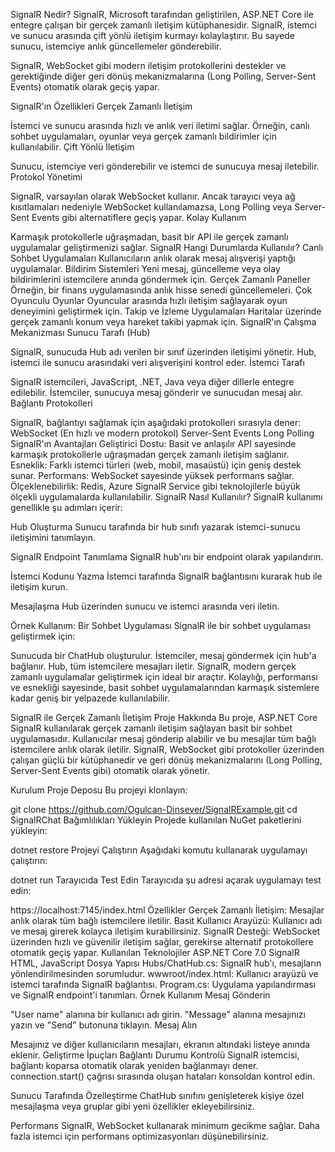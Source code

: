 SignalR Nedir?
SignalR, Microsoft tarafından geliştirilen, ASP.NET Core ile entegre çalışan bir gerçek zamanlı iletişim kütüphanesidir. SignalR, istemci ve sunucu arasında çift yönlü iletişim kurmayı kolaylaştırır. Bu sayede sunucu, istemciye anlık güncellemeler gönderebilir.

SignalR, WebSocket gibi modern iletişim protokollerini destekler ve gerektiğinde diğer geri dönüş mekanizmalarına (Long Polling, Server-Sent Events) otomatik olarak geçiş yapar.

SignalR'ın Özellikleri
Gerçek Zamanlı İletişim

İstemci ve sunucu arasında hızlı ve anlık veri iletimi sağlar.
Örneğin, canlı sohbet uygulamaları, oyunlar veya gerçek zamanlı bildirimler için kullanılabilir.
Çift Yönlü İletişim

Sunucu, istemciye veri gönderebilir ve istemci de sunucuya mesaj iletebilir.
Protokol Yönetimi

SignalR, varsayılan olarak WebSocket kullanır. Ancak tarayıcı veya ağ kısıtlamaları nedeniyle WebSocket kullanılamazsa, Long Polling veya Server-Sent Events gibi alternatiflere geçiş yapar.
Kolay Kullanım

Karmaşık protokollerle uğraşmadan, basit bir API ile gerçek zamanlı uygulamalar geliştirmenizi sağlar.
SignalR Hangi Durumlarda Kullanılır?
Canlı Sohbet Uygulamaları
Kullanıcıların anlık olarak mesaj alışverişi yaptığı uygulamalar.
Bildirim Sistemleri
Yeni mesaj, güncelleme veya olay bildirimlerini istemcilere anında göndermek için.
Gerçek Zamanlı Paneller
Örneğin, bir finans uygulamasında anlık hisse senedi güncellemeleri.
Çok Oyunculu Oyunlar
Oyuncular arasında hızlı iletişim sağlayarak oyun deneyimini geliştirmek için.
Takip ve İzleme Uygulamaları
Haritalar üzerinde gerçek zamanlı konum veya hareket takibi yapmak için.
SignalR'ın Çalışma Mekanizması
Sunucu Tarafı (Hub)

SignalR, sunucuda Hub adı verilen bir sınıf üzerinden iletişimi yönetir.
Hub, istemci ile sunucu arasındaki veri alışverişini kontrol eder.
İstemci Tarafı

SignalR istemcileri, JavaScript, .NET, Java veya diğer dillerle entegre edilebilir.
İstemciler, sunucuya mesaj gönderir ve sunucudan mesaj alır.
Bağlantı Protokolleri

SignalR, bağlantıyı sağlamak için aşağıdaki protokolleri sırasıyla dener:
WebSocket (En hızlı ve modern protokol)
Server-Sent Events
Long Polling
SignalR'ın Avantajları
Geliştirici Dostu: Basit ve anlaşılır API sayesinde karmaşık protokollerle uğraşmadan gerçek zamanlı iletişim sağlanır.
Esneklik: Farklı istemci türleri (web, mobil, masaüstü) için geniş destek sunar.
Performans: WebSocket sayesinde yüksek performans sağlar.
Ölçeklenebilirlik: Redis, Azure SignalR Service gibi teknolojilerle büyük ölçekli uygulamalarda kullanılabilir.
SignalR Nasıl Kullanılır?
SignalR kullanımı genellikle şu adımları içerir:

Hub Oluşturma
Sunucu tarafında bir hub sınıfı yazarak istemci-sunucu iletişimini tanımlayın.

SignalR Endpoint Tanımlama
SignalR hub'ını bir endpoint olarak yapılandırın.

İstemci Kodunu Yazma
İstemci tarafında SignalR bağlantısını kurarak hub ile iletişim kurun.

Mesajlaşma
Hub üzerinden sunucu ve istemci arasında veri iletin.

Örnek Kullanım: Bir Sohbet Uygulaması
SignalR ile bir sohbet uygulaması geliştirmek için:

Sunucuda bir ChatHub oluşturulur.
İstemciler, mesaj göndermek için hub'a bağlanır.
Hub, tüm istemcilere mesajları iletir.
SignalR, modern gerçek zamanlı uygulamalar geliştirmek için ideal bir araçtır. Kolaylığı, performansı ve esnekliği sayesinde, basit sohbet uygulamalarından karmaşık sistemlere kadar geniş bir yelpazede kullanılabilir.


SignalR ile Gerçek Zamanlı İletişim
Proje Hakkında
Bu proje, ASP.NET Core SignalR kullanılarak gerçek zamanlı iletişim sağlayan basit bir sohbet uygulamasıdır. Kullanıcılar mesaj gönderip alabilir ve bu mesajlar tüm bağlı istemcilere anlık olarak iletilir. SignalR, WebSocket gibi protokoller üzerinden çalışan güçlü bir kütüphanedir ve geri dönüş mekanizmalarını (Long Polling, Server-Sent Events gibi) otomatik olarak yönetir.

Kurulum
Proje Deposu
Bu projeyi klonlayın:

git clone https://github.com/Ogulcan-Dinsever/SignalRExample.git
cd SignalRChat
Bağımlılıkları Yükleyin
Projede kullanılan NuGet paketlerini yükleyin:

dotnet restore
Projeyi Çalıştırın
Aşağıdaki komutu kullanarak uygulamayı çalıştırın:

dotnet run
Tarayıcıda Test Edin
Tarayıcıda şu adresi açarak uygulamayı test edin:

https://localhost:7145/index.html
Özellikler
Gerçek Zamanlı İletişim: Mesajlar anlık olarak tüm bağlı istemcilere iletilir.
Basit Kullanıcı Arayüzü: Kullanıcı adı ve mesaj girerek kolayca iletişim kurabilirsiniz.
SignalR Desteği: WebSocket üzerinden hızlı ve güvenilir iletişim sağlar, gerekirse alternatif protokollere otomatik geçiş yapar.
Kullanılan Teknolojiler
ASP.NET Core 7.0
SignalR
HTML, JavaScript
Dosya Yapısı
Hubs/ChatHub.cs: SignalR hub'ı, mesajların yönlendirilmesinden sorumludur.
wwwroot/index.html: Kullanıcı arayüzü ve istemci tarafında SignalR bağlantısı.
Program.cs: Uygulama yapılandırması ve SignalR endpoint'i tanımları.
Örnek Kullanım
Mesaj Gönderin

"User name" alanına bir kullanıcı adı girin.
"Message" alanına mesajınızı yazın ve "Send" butonuna tıklayın.
Mesaj Alın

Mesajınız ve diğer kullanıcıların mesajları, ekranın altındaki listeye anında eklenir.
Geliştirme İpuçları
Bağlantı Durumu Kontrolü
SignalR istemcisi, bağlantı koparsa otomatik olarak yeniden bağlanmayı dener.
connection.start() çağrısı sırasında oluşan hataları konsoldan kontrol edin.

Sunucu Tarafında Özelleştirme
ChatHub sınıfını genişleterek kişiye özel mesajlaşma veya gruplar gibi yeni özellikler ekleyebilirsiniz.

Performans
SignalR, WebSocket kullanarak minimum gecikme sağlar. Daha fazla istemci için performans optimizasyonları düşünebilirsiniz.

